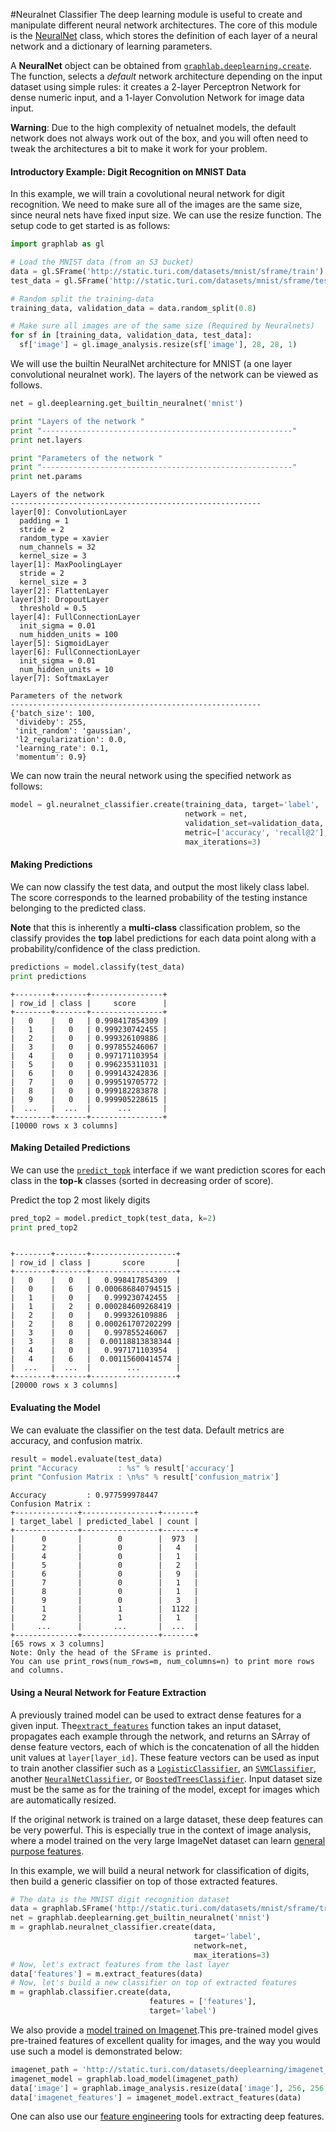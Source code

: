 <script src="../turi/js/recview.js"></script>
#Neuralnet Classifier
The deep learning module is useful to create and manipulate different neural
network architectures. The core of this module is the
[NeuralNet](https://turi.com/products/create/docs/generated/graphlab.neuralnet_classifier.NeuralNetClassifier.html)
class, which stores the definition of each layer of a neural network and
a dictionary of learning parameters.

A **NeuralNet** object can be obtained from [`graphlab.deeplearning.create`](https://turi.com/products/create/docs/generated/graphlab.deeplearning.create.html).
The function, selects a *default* network architecture depending on the input
dataset using simple rules: it creates a 2-layer Perceptron Network for dense
numeric input, and a 1-layer Convolution Network for image data input.

**Warning**: Due to the high complexity of netualnet models, the default
network does not always work out of the box, and you will often need to tweak
the architectures a bit to make it work for your problem.


#### Introductory Example: Digit Recognition on MNIST Data


In this example, we will train a covolutional neural network for digit
recognition.  We need to make sure all of the images are the same size, since
neural nets have fixed input size. We can use the resize function. The setup
code to get started is as follows:

```python
import graphlab as gl

# Load the MNIST data (from an S3 bucket)
data = gl.SFrame('http://static.turi.com/datasets/mnist/sframe/train')
test_data = gl.SFrame('http://static.turi.com/datasets/mnist/sframe/test')

# Random split the training-data
training_data, validation_data = data.random_split(0.8)

# Make sure all images are of the same size (Required by Neuralnets)
for sf in [training_data, validation_data, test_data]:
  sf['image'] = gl.image_analysis.resize(sf['image'], 28, 28, 1)
```


We will use the builtin NeuralNet architecture for MNIST (a one layer
convolutional neuralnet work). The layers of the network can be viewed
as follows.

```python
net = gl.deeplearning.get_builtin_neuralnet('mnist')

print "Layers of the network "
print "--------------------------------------------------------"
print net.layers

print "Parameters of the network "
print "--------------------------------------------------------"
print net.params
```
```no-highlight
Layers of the network
--------------------------------------------------------
layer[0]: ConvolutionLayer
  padding = 1
  stride = 2
  random_type = xavier
  num_channels = 32
  kernel_size = 3
layer[1]: MaxPoolingLayer
  stride = 2
  kernel_size = 3
layer[2]: FlattenLayer
layer[3]: DropoutLayer
  threshold = 0.5
layer[4]: FullConnectionLayer
  init_sigma = 0.01
  num_hidden_units = 100
layer[5]: SigmoidLayer
layer[6]: FullConnectionLayer
  init_sigma = 0.01
  num_hidden_units = 10
layer[7]: SoftmaxLayer

Parameters of the network
--------------------------------------------------------
{'batch_size': 100,
 'divideby': 255,
 'init_random': 'gaussian',
 'l2_regularization': 0.0,
 'learning_rate': 0.1,
 'momentum': 0.9}
```

We can now train the neural network using the specified network as follows:

```python
model = gl.neuralnet_classifier.create(training_data, target='label',
                                       network = net,
                                       validation_set=validation_data,
                                       metric=['accuracy', 'recall@2'],
                                       max_iterations=3)
```

#### Making Predictions

We can now classify the test data, and output the most likely class label. The
score corresponds to the learned probability of the testing instance belonging
to the predicted class.

**Note** that this is inherently a **multi-class** classification problem, so
the classify provides the **top** label predictions for each data point along
with a probability/confidence of the class prediction.

```python
predictions = model.classify(test_data)
print predictions
```
```no-highlight
+--------+-------+----------------+
| row_id | class |     score      |
+--------+-------+----------------+
|   0    |   0   | 0.998417854309 |
|   1    |   0   | 0.999230742455 |
|   2    |   0   | 0.999326109886 |
|   3    |   0   | 0.997855246067 |
|   4    |   0   | 0.997171103954 |
|   5    |   0   | 0.996235311031 |
|   6    |   0   | 0.999143242836 |
|   7    |   0   | 0.999519705772 |
|   8    |   0   | 0.999182283878 |
|   9    |   0   | 0.999905228615 |
|  ...   |  ...  |      ...       |
+--------+-------+----------------+
[10000 rows x 3 columns]
```


#### Making Detailed Predictions

We can use the [`predict_topk`](https://turi.com/products/create/docs/generated/graphlab.neuralnet_classifier.NeuralNetClassifier.predict_topk.html) interface if we want prediction scores for
each class in the **top-k** classes (sorted in decreasing order of score).

Predict the top 2 most likely digits

```python
pred_top2 = model.predict_topk(test_data, k=2)
print pred_top2
```
```no-highlight

+--------+-------+-------------------+
| row_id | class |       score       |
+--------+-------+-------------------+
|   0    |   0   |   0.998417854309  |
|   0    |   6   | 0.000686840794515 |
|   1    |   0   |   0.999230742455  |
|   1    |   2   | 0.000284609268419 |
|   2    |   0   |   0.999326109886  |
|   2    |   8   | 0.000261707202299 |
|   3    |   0   |   0.997855246067  |
|   3    |   8   |  0.00118813838344 |
|   4    |   0   |   0.997171103954  |
|   4    |   6   |  0.00115600414574 |
|  ...   |  ...  |        ...        |
+--------+-------+-------------------+
[20000 rows x 3 columns]
```

#### Evaluating the Model

We can evaluate the classifier on the test data. Default metrics are accuracy,
and confusion matrix.

```python
result = model.evaluate(test_data)
print "Accuracy         : %s" % result['accuracy']
print "Confusion Matrix : \n%s" % result['confusion_matrix']
```
```no-highlight
Accuracy         : 0.977599978447
Confusion Matrix :
+--------------+-----------------+-------+
| target_label | predicted_label | count |
+--------------+-----------------+-------+
|      0       |        0        |  973  |
|      2       |        0        |   4   |
|      4       |        0        |   1   |
|      5       |        0        |   2   |
|      6       |        0        |   9   |
|      7       |        0        |   1   |
|      8       |        0        |   1   |
|      9       |        0        |   3   |
|      1       |        1        |  1122 |
|      2       |        1        |   1   |
|     ...      |       ...       |  ...  |
+--------------+-----------------+-------+
[65 rows x 3 columns]
Note: Only the head of the SFrame is printed.
You can use print_rows(num_rows=m, num_columns=n) to print more rows and columns.
```

#### Using a Neural Network for Feature Extraction

A previously trained model can be used to extract dense features for a given input. The[`extract_features`](https://turi.com/products/create/docs/generated/graphlab.neuralnet_classifier.NeuralNetClassifier.extract_features.html) function takes an input dataset, propagates each example through the network, and returns an SArray of dense feature vectors, each of which is the concatenation of all the hidden unit values at `layer[layer_id]`. These feature vectors can be used as input to train another classifier such as a [`LogisticClassifier`](https://turi.com/products/create/docs/generated/graphlab.logistic_classifier.LogisticClassifier.html), an [`SVMClassifier`](https://turi.com/products/create/docs/generated/graphlab.svm_classifier.SVMClassifier.html), another [`NeuralNetClassifier`](https://turi.com/products/create/docs/generated/graphlab.neuralnet_classifier.NeuralNetClassifier.html), or [`BoostedTreesClassifier`](https://turi.com/products/create/docs/generated/graphlab.boosted_trees_classifier.BoostedTreesClassifier.html). Input dataset size must be the same as for the training of the model, except for images which are automatically resized.

If the original network is trained on a large dataset, these deep features can be very powerful. This is especially true in the context of image analysis, where a model trained on the very large ImageNet dataset can learn [general purpose features](http://blog.turi.com/deep-learning-blog-post).

In this example, we will build a neural network for classification of digits, then build a generic classifier on top of those extracted features.

```python
# The data is the MNIST digit recognition dataset
data = graphlab.SFrame('http://static.turi.com/datasets/mnist/sframe/train6k')
net = graphlab.deeplearning.get_builtin_neuralnet('mnist')
m = graphlab.neuralnet_classifier.create(data,
                                         target='label',
                                         network=net,
                                         max_iterations=3)
# Now, let's extract features from the last layer
data['features'] = m.extract_features(data)
# Now, let's build a new classifier on top of extracted features
m = graphlab.classifier.create(data,
                               features = ['features'],
                               target='label')
```

We also provide a [model trained on Imagenet](http://www.cs.toronto.edu/~fritz/absps/imagenet.pdf).This pre-trained model gives pre-trained features of excellent quality for images, and the way you would use such a model is demonstrated below:

```python
imagenet_path = 'http://static.turi.com/datasets/deeplearning/imagenet_model_iter45'
imagenet_model = graphlab.load_model(imagenet_path)
data['image'] = graphlab.image_analysis.resize(data['image'], 256, 256, 3)
data['imagenet_features'] = imagenet_model.extract_features(data)
```

One can also use our [feature engineering](../feature-engineering/deep_feature_extractor.md) tools for extracting deep features.
